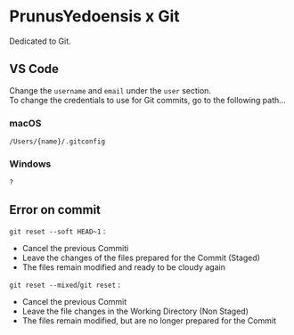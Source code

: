 # PrunusYedoensis x Git

Dedicated to Git.

## VS Code

Change the ` username ` and ` email ` under the ` user ` section.  
To change the credentials to use for Git commits, go to the following path...

### macOS

` /Users/{name}/.gitconfig `

### Windows

` ? `

## Error on commit

`git reset --soft HEAD~1` :

- Cancel the previous Commiti
- Leave the changes of the files prepared for the Commit (Staged)
- The files remain modified and ready to be cloudy again

`git reset --mixed`/`git reset` :

- Cancel the previous Commit
- Leave the file changes in the Working Directory (Non Staged)
- The files remain modified, but are no longer prepared for the Commit
